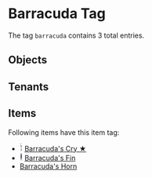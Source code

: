 # Barracuda Tag

The tag `barracuda` contains 3 total entries.

## Objects

## Tenants

## Items

Following items have this item tag:

- <img src="https://raw.githubusercontent.com/Ceterai/Enternia/main/items/active/weapons/melee/alta/heavy/ct_barracuda_fin_2.png" alt="Barracuda's Cry ★ icon" loading="lazy" width="auto" height="16px"/> [Barracuda's Cry ★](https://ceterai.github.io/MyEnternia/Wiki/Barracuda'sCry)
- <img src="https://raw.githubusercontent.com/Ceterai/Enternia/main/items/active/weapons/melee/alta/heavy/ct_barracuda_fin.png" alt="Barracuda's Fin icon" loading="lazy" width="auto" height="16px"/> [Barracuda's Fin](https://ceterai.github.io/MyEnternia/Wiki/Barracuda'sFin)
- [Barracuda's Horn](https://ceterai.github.io/MyEnternia/Wiki/Barracuda'sHorn)
